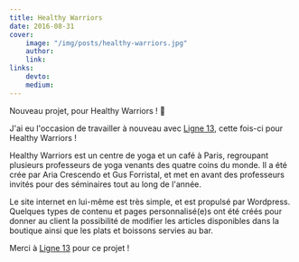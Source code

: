 ```yaml
---
title: Healthy Warriors
date: 2016-08-31
cover:
    image: "/img/posts/healthy-warriors.jpg"
    author:
    link:
links:
    devto:
    medium:
---
```

Nouveau projet, pour Healthy Warriors ! 🎉

<!--more-->

J'ai eu l'occasion de travailler à nouveau avec [Ligne 13](https://www.ligne13.com/), cette fois-ci pour Healthy Warriors !

Healthy Warriors est un centre de yoga et un café à Paris, regroupant plusieurs professeurs de yoga venants des quatre coins du monde. Il a été crée par Aria Crescendo et Gus Forristal, et met en avant des professeurs invités pour des séminaires tout au long de l'année.

Le site internet en lui-même est très simple, et est propulsé par Wordpress. Quelques types de contenu et pages personnalisé(e)s ont été créés pour donner au client la possibilité de modifier les articles disponibles dans la boutique ainsi que les plats et boissons servies au bar.

Merci à [Ligne 13](https://www.ligne13.com/) pour ce projet !
